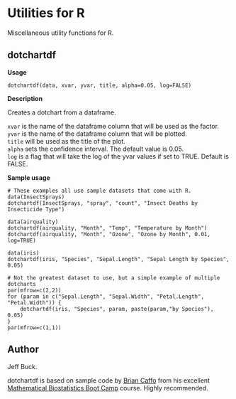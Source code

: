 Utilities for R
===============

Miscellaneous utility functions for R.


dotchartdf
----------

**Usage**

`dotchartdf(data, xvar, yvar, title, alpha=0.05, log=FALSE)`


**Description**

Creates a dotchart from a dataframe.

`xvar` is the name of the dataframe column that will be used as the factor.  
`yvar` is the name of the dataframe column that will be plotted.  
`title` will be used as the title of the plot.  
`alpha` sets the confidence interval. The default value is 0.05.  
`log` is a flag that will take the log of the yvar values if set to TRUE. Default is FALSE.  


**Sample usage**

	# These examples all use sample datasets that come with R.
	data(InsectSprays)
	dotchartdf(InsectSprays, "spray", "count", "Insect Deaths by Insecticide Type")

	data(airquality)
	dotchartdf(airquality, "Month", "Temp", "Temperature by Month")
	dotchartdf(airquality, "Month", "Ozone", "Ozone by Month", 0.01, log=TRUE)

	data(iris)
	dotchartdf(iris, "Species", "Sepal.Length", "Sepal Length by Species", 0.05)

	# Not the greatest dataset to use, but a simple example of multiple dotcharts
	par(mfrow=c(2,2))
	for (param in c("Sepal.Length", "Sepal.Width", "Petal.Length", "Petal.Width")) {
		dotchartdf(iris, "Species", param, paste(param,"by Species"), 0.05)  
	}
	par(mfrow=c(1,1))


Author
------
Jeff Buck.

dotchartdf is based on sample code by [Brian Caffo](http://www.bcaffo.com) from his excellent 
[Mathematical Biostatistics Boot Camp](https://www.coursera.org/course/biostats) course.
Highly recommended.




